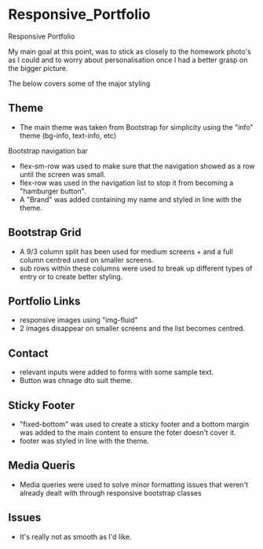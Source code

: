 # Responsive_Portfolio
Responsive Portfolio



My main goal at this point, was to stick as closely to the homework photo's as I could and to worry about personalisation once I had a better grasp on the bigger picture.

The below covers some of the major styling 

## Theme
- The main theme was taken from Bootstrap for simplicity using the "info" theme (bg-info, text-info, etc)

Bootstrap navigation bar
- flex-sm-row was used to make sure that the navigation showed as a row until the screen was small.
- flex-row was used in the navigation list to stop it from becoming a "hamburger button".
- A "Brand" was added containing my name and styled in line with the theme.

## Bootstrap Grid
- A 9/3 column split has been used for medium screens + and a full column centred used on smaller screens.
- sub rows within these columns were used to break up different types of entry or to create better styling.

## Portfolio Links
- responsive images using "img-fluid" 
- 2 images disappear on smaller screens and the list becomes centred.

## Contact
- relevant inputs were added to forms with some sample text.
- Button was chnage dto suit theme.

## Sticky Footer
- "fixed-bottom" was used to create a sticky footer and a bottom margin was added to the main content to ensure the foter doesn't cover it.
- footer was styled in line with the theme.

## Media Queris
- Media queries were used to solve minor formatting issues that weren't already dealt with through responsive bootstrap classes

## Issues
- It's really not as smooth as I'd like.